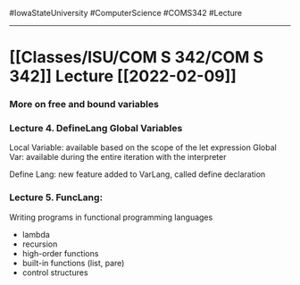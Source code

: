 #IowaStateUniversity
#ComputerScience 
#COMS342
#Lecture

---

# [[Classes/ISU/COM S 342/COM S 342]] Lecture [[2022-02-09]]

### More on free and bound variables 



### Lecture 4. DefineLang Global Variables 

Local Variable: available based on the scope of the let expression
Global Var: available during the entire iteration with the interpreter 

Define Lang: new feature added to VarLang, called define declaration 

### Lecture 5. FuncLang: 

Writing programs in functional programming languages 
- lambda 
- recursion
- high-order functions 
- built-in functions (list, pare)
- control structures 